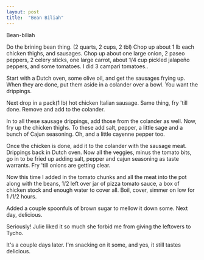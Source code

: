 ```yaml
---
layout: post
title:  "Bean Biliah"
---
```


Bean-biliah

Do the brining bean thing. (2 quarts, 2 cups, 2 tbl)
Chop up about 1 lb each chicken thighs, and sausages.
Chop up about one large onion, 2 paseo peppers, 2 celery sticks, one large carrot, about 1/4 cup pickled jalapeño peppers, and some tomatoes. I did 3 campari tomatoes..

Start with a Dutch oven, some olive oil, and get the sausages frying up. When they are done, put them aside in a colander over a bowl. You want the drippings.

Next drop in a pack(1 lb) hot chicken Italian sausage. Same thing, fry 'till done. Remove and add to the colander.

In to all these sausage drippings, add those from the colander as well. Now, fry up the chicken thighs. To these add salt, pepper, a little sage and a bunch of Cajun seasoning. Oh, and a little cayenne pepper too.

Once the chicken is done, add it to the colander with the sausage meat. Drippings back in Dutch oven. Now all the veggies, minus the tomato bits, go in to be fried up adding salt, pepper and cajun seasoning as taste warrants. Fry 'till onions are getting clear.

Now this time I added in the tomato chunks and all the meat into the pot along with the beans, 1/2 left over jar of pizza tomato sauce, a box of chicken stock and enough water to cover all. Boil, cover, simmer on low for 1 /1/2 hours.

Added a couple spoonfuls of brown sugar to mellow it down some. Next day, delicious.

Seriously! Julie liked it so much she forbid me from giving the leftovers to Tycho.

It's a couple days later. I'm snacking on it some, and yes, it still tastes delicious.

